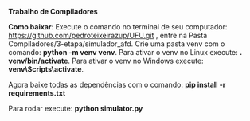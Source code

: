 **Trabalho de Compiladores**

**Como baixar**: Execute o comando no terminal de seu computador: https://github.com/pedroteixeirazup/UFU.git , entre na Pasta Compiladores/3-etapa/simulador_afd.
Crie uma pasta venv com o comando: **python -m venv venv**.
Para ativar o venv no Linux execute: **. venv/bin/activate**.
Para ativar o venv no Windows execute: **venv\Scripts\activate**.

Agora baixe todas as dependências com o comando: **pip install -r requirements.txt**

Para rodar execute: **python simulator.py**

